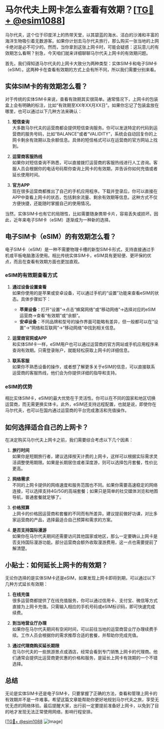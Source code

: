 # 马尔代夫上网卡怎么查看有效期？[[TG💪+ @esim1088](https://t.me/s/esim1088)]

马尔代夫，这个位于印度洋上的热带天堂，以其碧蓝的海水、洁白的沙滩和丰富的海洋生物吸引着无数游客。如果你计划去马尔代夫旅行，那么购买一张当地的上网卡绝对是必不可少的。然而，当你拿到这张上网卡时，可能会疑惑：这玩意儿的有效期怎么看啊？别急，今天咱们就来详细聊聊马尔代夫上网卡的有效期问题。

首先，我们得知道马尔代夫的上网卡大致分为两种类型：实体SIM卡和电子SIM卡（eSIM）。这两种卡在查看有效期的方式上会有所不同，所以我们需要分别来看。

## 实体SIM卡的有效期怎么看？

对于传统的实体SIM卡来说，查看有效期其实很简单。通常情况下，上网卡的包装盒上会有明确的标注，比如“有效期至XX年XX月XX日”。如果你忘记了包装盒放在哪里，也可以通过以下几种方法来确认：

1. **短信查询**  
   大多数马尔代夫的运营商都会提供短信查询服务。你可以发送特定的代码到运营商的服务号码，比如“BALANCE”或者“VALIDITY”，系统会自动回复你的上网卡剩余有效期以及余额信息。具体的短信格式可以在运营商的官方网站上找到。

2. **运营商客服热线**  
   如果你对短信查询不熟悉，可以直接拨打运营商的客服热线进行人工咨询。客服人员会根据你的电话号码帮你查询上网卡的有效期，并告诉你如何充值或者延长使用时间。

3. **官方APP**  
   现在很多运营商都推出了自己的手机应用程序。下载并登录后，你可以直接在APP中查看上网卡的状态，包括剩余流量、剩余有效期等信息。这种方式不仅方便快捷，还能随时掌握自己的使用情况。

当然，实体SIM卡也有它的局限性，比如需要随身携带卡片，容易丢失或损坏。因此，近年来电子SIM卡（eSIM）逐渐成为一种新的选择。

## 电子SIM卡（eSIM）的有效期怎么看？

电子SIM卡（eSIM）是一种不需要物理卡槽的新型SIM卡形式，支持直接通过手机或平板电脑激活使用。相比传统实体SIM卡，eSIM具有更轻便、更环保的优点，而且在查看有效期方面也更加直观。

### eSIM的有效期查看方式

1. **通过设备设置查看**  
   如果你使用的是苹果或安卓设备，可以通过手机的“设置”功能来查看eSIM的状态。具体步骤如下：
   - **苹果设备**：打开“设置”→点击“蜂窝网络”或“移动网络”→选择对应的eSIM运营商→查看“有效期”或“余额”。
   - **安卓设备**：不同品牌和型号的操作界面可能略有差异，但一般都可以在“设置”→“网络和互联网”→“移动网络”中找到相关信息。

2. **运营商官网或APP**  
   和实体SIM卡一样，eSIM用户也可以通过运营商的官方网站或手机应用程序来查询有效期。只需登录账户，就能轻松获取上网卡的详细信息。

3. **联系客服**  
   如果你不熟悉设备的操作，或者想了解更多关于eSIM的信息，可以直接联系运营商的客服热线，他们会为你提供详细的指导和支持。

### eSIM的优势

相比实体SIM卡，eSIM的最大优势在于灵活性。你可以在不同的国家和地区切换运营商，而无需更换实体卡。此外，eSIM还支持远程配置，也就是说，即使你在马尔代夫，也可以在国内通过运营商的平台完成激活和充值操作。

## 如何选择适合自己的上网卡？

在决定购买马尔代夫上网卡之前，我们需要综合考虑以下几个因素：

1. **旅行时间**  
   如果你是短期旅行者，建议选择按天计费的上网卡，这样可以根据实际需求灵活调整使用期限。如果是长期居住或者深度游，则可以选择包月套餐，性价比更高。

2. **网络需求**  
   不同的上网卡提供的网络速度和服务范围也不同。如果你需要高速稳定的网络连接，可以选择支持4G/5G的高端套餐；如果只是简单的社交媒体浏览和地图导航，普通套餐就足够了。

3. **价格预算**  
   上网卡的价格因运营商和套餐的不同而有所差异。建议提前做好功课，对比多家运营商的产品，选择最适合自己预算和需求的方案。

4. **是否支持国际漫游**  
   如果你在马尔代夫期间还需要访问其他国家或地区，那么一定要确认上网卡是否支持国际漫游功能。部分运营商会额外收取漫游费用，这一点也需要提前了解清楚。

## 小贴士：如何延长上网卡的有效期？

无论你选择的是实体SIM卡还是eSIM，如果发现上网卡即将到期，可以通过以下几种方式延长有效期：

1. **在线充值**  
   很多运营商都提供了在线充值服务，你可以通过信用卡、支付宝、微信等方式直接为上网卡充值。只需输入相应的手机号码或eSIM标识码，即可快速完成续费。

2. **到当地营业厅办理**  
   如果你在马尔代夫期间有空闲时间，可以前往当地的运营商营业厅办理续费手续。工作人员会根据你的需求推荐合适的套餐，并帮助你完成充值。

3. **通过代理商购买延长期限**  
   在马尔代夫的一些旅游景点或酒店，经常会看到专门销售上网卡的代理商。他们通常会提供比运营商更优惠的价格和服务，是延长上网卡有效期的一个不错选择。

## 总结

无论是实体SIM卡还是电子SIM卡，只要掌握了正确的方法，查看和管理上网卡的有效期并不是一件难事。希望这篇文章能帮助你更好地规划马尔代夫之旅，享受无忧无虑的网络体验。最后提醒大家，出行前一定要提前准备好上网卡，以免到了目的地才发现无法正常使用网络，影响行程安排。

[[TG💪+ @esim1088](https://t.me/s/esim1088) ![Image](https://i.postimg.cc/4NQfJmqS/Snipaste-2025-05-13-00-14-12.png)]